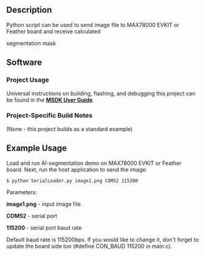 ## Description

Python script can be used to send image file to MAX78000 EVKIT or Feather board and receive calculated

segmentation mask



## Software

### Project Usage

Universal instructions on building, flashing, and debugging this project can be found in the **[MSDK User Guide](https://analogdevicesinc.github.io/msdk/USERGUIDE/)**.

### Project-Specific Build Notes

(None - this project builds as a standard example)

## Example Usage

Load and run AI-segmentation demo on MAX78000 EVKIT or Feather board. Next, run the host application to send the image:

```
$ python SerialLoader.py image1.png COM52 115200
```

Parameters: 

**image1.png** - input image file

**COM52** - serial port

**115200** - serial port baud rate

Default baud rate is 115200bps. If you would like to change it, don't forget 
to update the board side too (#define CON_BAUD 115200 in main.c).
